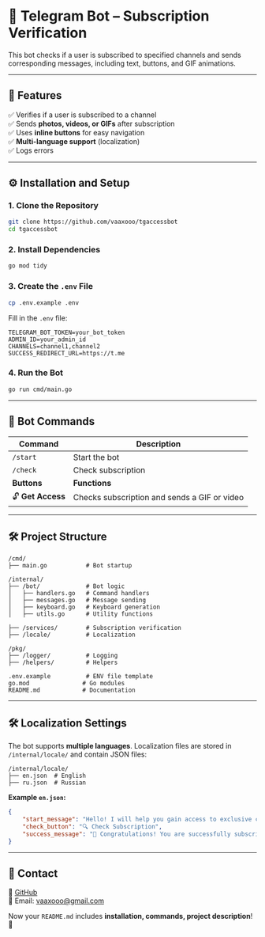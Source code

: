 # 📌 Telegram Bot – Subscription Verification
This bot checks if a user is subscribed to specified channels and sends corresponding messages, including text, buttons, and GIF animations.

---

## 🚀 Features
✅ Verifies if a user is subscribed to a channel  
✅ Sends **photos, videos, or GIFs** after subscription  
✅ Uses **inline buttons** for easy navigation  
✅ **Multi-language support** (localization)  
✅ Logs errors  

---

## ⚙️ Installation and Setup
### 1. Clone the Repository
```sh
git clone https://github.com/vaaxooo/tgaccessbot
cd tgaccessbot
```

### 2. Install Dependencies
```sh
go mod tidy
```

### 3. Create the `.env` File
```sh
cp .env.example .env
```
Fill in the `.env` file:
```
TELEGRAM_BOT_TOKEN=your_bot_token
ADMIN_ID=your_admin_id
CHANNELS=channel1,channel2
SUCCESS_REDIRECT_URL=https://t.me
```

### 4. Run the Bot
```sh
go run cmd/main.go
```

---

## 📌 Bot Commands
| Command        | Description |
|---------------|-------------|
| `/start`      | Start the bot |
| `/check`      | Check subscription |
| **Buttons**   | **Functions** |
| 🔓 **Get Access** | Checks subscription and sends a GIF or video |

---

## 🛠 Project Structure
```
/cmd/                
├── main.go           # Bot startup

/internal/
├── /bot/             # Bot logic
│   ├── handlers.go   # Command handlers
│   ├── messages.go   # Message sending
│   ├── keyboard.go   # Keyboard generation
│   ├── utils.go      # Utility functions

├── /services/        # Subscription verification
├── /locale/          # Localization

/pkg/
├── /logger/          # Logging
├── /helpers/         # Helpers

.env.example          # ENV file template
go.mod               # Go modules
README.md            # Documentation
```

---

## 🛠 Localization Settings
The bot supports **multiple languages**. Localization files are stored in `/internal/locale/` and contain JSON files:

```
/internal/locale/
├── en.json  # English
├── ru.json  # Russian
```
**Example `en.json`:**
```json
{
    "start_message": "Hello! I will help you gain access to exclusive content.",
    "check_button": "🔍 Check Subscription",
    "success_message": "🎉 Congratulations! You are successfully subscribed!"
}
```

---

## 📩 Contact
🔗 [GitHub](https://github.com/vaaxooo)  
📩 Email: vaaxooo@gmail.com

Now your `README.md` includes **installation, commands, project description**! 🚀
